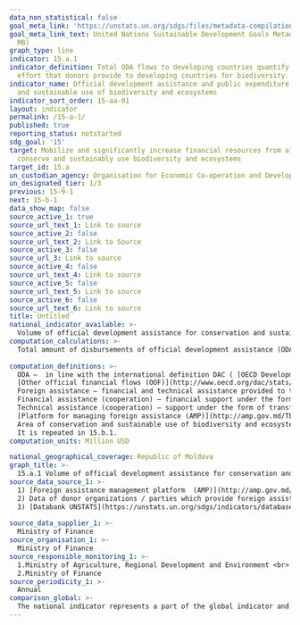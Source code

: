 ```yaml
---
data_non_statistical: false
goal_meta_link: 'https://unstats.un.org/sdgs/files/metadata-compilation/Metadata-Goal-15.pdf '
goal_meta_link_text: United Nations Sustainable Development Goals Metadata (PDF 4.0
  MB)
graph_type: line
indicator: 15.a.1
indicator_definition: Total ODA flows to developing countries quantify the public
  effort that donors provide to developing countries for biodiversity.
indicator_name: Official development assistance and public expenditure on conservation
  and sustainable use of biodiversity and ecosystems
indicator_sort_order: 15-aa-01
layout: indicator
permalink: /15-a-1/
published: true
reporting_status: notstarted
sdg_goal: '15'
target: Mobilize and significantly increase financial resources from all sources to
  conserve and sustainably use biodiversity and ecosystems
target_id: 15.a
un_custodian_agency: Organisation for Economic Co-operation and Development (OECD)
un_designated_tier: 1/3
previous: 15-9-1
next: 15-b-1
data_show_map: false
source_active_1: true
source_url_text_1: Link to source
source_active_2: false
source_url_text_2: Link to Source
source_active_3: false
source_url_3: Link to source
source_active_4: false
source_url_text_4: Link to source
source_active_5: false
source_url_text_5: Link to source
source_active_6: false
source_url_text_6: Link to source
title: Untitled
national_indicator_available: >-
  Volume of official development assistance for conservation and sustainable use of biodiversity and ecosystems
computation_calculations: >-
  Total amount of disbursements of official development assistance (ODA) from all donors for conservation and sustainable use of biodiversity and ecosystems. <br> 
  
computation_definitions: >-
  ODA –  in line with the international definition DAC ( [OECD Development Assistance Committee](http://www.oecd.org/dac/stats/officialdevelopmentassistancedefinitionandcoverage.htm) ) it represents the "flows to countries and territories from the DAC list of ODA beneficiaries and other multilateral institutions which are: (i) supplied by official agents, including by national or local governments or by their executive agencies; and (ii) every transaction is managed with the main objective to promote economic development and wellbeing of developing countries; and it is of concession nature and includes a grant element of at least 25% (calculated at a reduction rate of 10%).<br> 
  [Other official financial flows (OOF)](http://www.oecd.org/dac/stats/documentupload/DCDDAC(2016)3FINAL.pdf), Para. 24 - (except for officially supported credits for exports) are defined as transactions made by the official sector which do not meet the eligibility conditions for ODA, either because does not refer first of all to development or because are not sufficiently concessional.  <br> 
  Foreign assistance – financial and technical assistance provided to the Republic of Moldova, Government and/or other public authorities by creditors'/donors' community (art.9 of the GD No. 377 of 25.04.2018 regulating the institutional framework and the mechanism for coordination and management of foreign assistance).<br> 
  Financial assistance (cooperation) – financial support under the form of loans, grants, including delivery of goods and/or provision of works for implementation of projects/programs;<br> 
  Technical assistance (cooperation) – support under the form of transfer of knowledge, including technologies, methodologies and techniques within projects/programs;<br> 
  [Platform for managing foreign assistance (AMP)](http://amp.gov.md/TEMPLATE/ampTemplate/dashboard/build/index.html) – information automated system accessible online, which is covering and storing the information regarding the projects/programs of foreign assistance in the Republic of Moldova.<br> 
  Area of conservation and sustainable use of biodiversity and ecosystems –  is defined in line with the DAC/OECD standards and covers all the sector codes according to the CRS classification in section 410 "General protection of environment”, code 41030 „Biodiversity”<br> 
  It is repeated in 15.b.1.
computation_units: Million USD

national_geographical_coverage: Republic of Moldova
graph_title: >-
  15.a.1 Volume of official development assistance for conservation and sustainable use of biodiversity and ecosystems 
source_data_source_1: >-
  1) [Foreign assistance management platform  (AMP)](http://amp.gov.md/portal/sites/default/files/inline/amp-planul_de_gestiune_a_datelor_0.pdf) <br> 
  2) Data of donor organizations / parties which provide foreign assistance to the RM <br> 
  3) [Databank UNSTATS](https://unstats.un.org/sdgs/indicators/database/) <br> 
  
source_data_supplier_1: >-
  Ministry of Finance
source_organisation_1: >-
  Ministry of Finance
source_responsible_monitoring_1: >-
  1.Ministry of Agriculture, Regional Development and Environment <br> 
  2.Ministry of Finance 
source_periodicity_1: >-
  Annual
comparison_global: >-
  The national indicator represents a part of the global indicator and includes only official development assistance provided to the given sector, without national public expenditures which in the metadata for the global indicator are specified only in its name, but not in the calculation formula 
---
```

